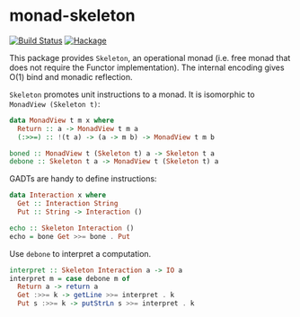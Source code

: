 monad-skeleton
======================

[![Build Status](https://travis-ci.org/fumieval/monad-skeleton.svg?branch=master)](https://travis-ci.org/fumieval/monad-skeleton)
[![Hackage](https://img.shields.io/hackage/v/monad-skeleton.svg)](https://hackage.haskell.org/package/monad-skeleton)

This package provides `Skeleton`, an operational monad (i.e. free monad that does not require the Functor implementation). The internal encoding
gives O(1) bind and monadic reflection.

`Skeleton` promotes unit instructions to a monad. It is isomorphic to
`MonadView (Skeleton t)`:

```haskell
data MonadView t m x where
  Return :: a -> MonadView t m a
  (:>>=) :: !(t a) -> (a -> m b) -> MonadView t m b

boned :: MonadView t (Skeleton t) a -> Skeleton t a
debone :: Skeleton t a -> MonadView t (Skeleton t) a
```

GADTs are handy to define instructions:

```haskell
data Interaction x where
  Get :: Interaction String
  Put :: String -> Interaction ()

echo :: Skeleton Interaction ()
echo = bone Get >>= bone . Put
```

Use `debone` to interpret a computation.

```haskell
interpret :: Skeleton Interaction a -> IO a
interpret m = case debone m of
  Return a -> return a
  Get :>>= k -> getLine >>= interpret . k
  Put s :>>= k -> putStrLn s >>= interpret . k
```
